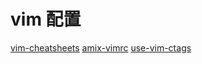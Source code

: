 # vim 配置



[vim-cheatsheets](https://github.com/hstk30/awesome-cheatsheets/blob/master/editors/vim.txt)
[amix-vimrc](https://github.com/amix/vimrc)
[use-vim-ctags](https://kulkarniamit.github.io/whatwhyhow/howto/use-vim-ctags.html)
